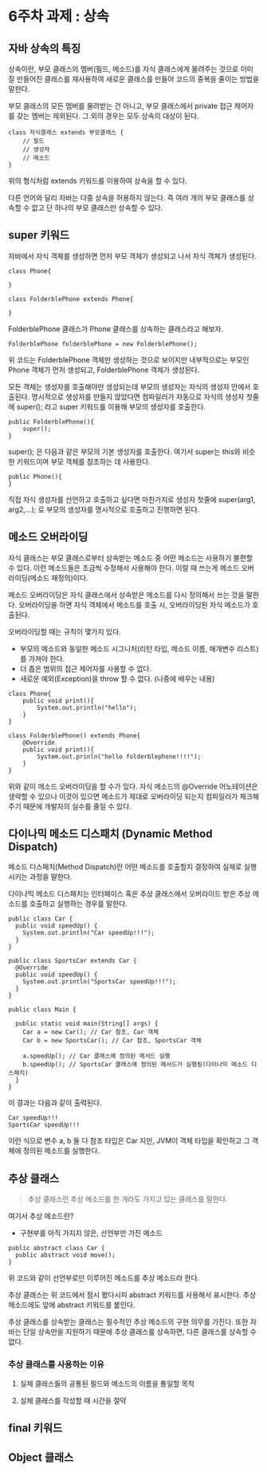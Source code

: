 # 6주차 과제 : 상속 

## 자바 상속의 특징
상속이란, 부모 클래스의 멤버(필드, 메소드)를 자식 클래스에게 물려주는 것으로 이미 잘 만들어진 클래스를 재사용하여 새로운 클래스를 만들어 코드의 중복을 줄이는 방법을 말한다. 

부모 클래스의 모든 멤버를 물려받는 건 아니고, 부모 클래스에서 private 접근 제어자를 갖는 멤버는 제외된다. 그 외의 경우는 모두 상속의 대상이 된다. 

```
class 자식클래스 extends 부모클래스 {
    // 필드
    // 생성자
    // 메소드 
}
```
위의 형식처럼 extends 키워드를 이용하여 상속을 할 수 있다. 

다른 언어와 달리 자바는 다중 상속을 허용하지 않는다. 즉 여러 개의 부모 클래스를 상속할 수 없고 단 하나의 부모 클래스만 상속할 수 있다. 

## super 키워드

자바에서 자식 객체를 생성하면 먼저 부모 객체가 생성되고 나서 자식 객체가 생성된다. 
```
class Phone{

}

class FolderblePhone extends Phone{

}
```
FolderblePhone 클래스가 Phone 클래스를 상속하는 클래스라고 해보자. 

```
FolderblePhone folderblePhone = new FolderblePhone(); 
```
위 코드는 FolderblePhone 객체만 생성하는 것으로 보이지만 내부적으로는 부모인 Phone 객체가 먼저 생성되고, FolderblePhone 객체가 생성된다. 

모든 객체는 생성자를 호출해야만 생성되는데 부모의 생성자는 자식의 생성자 안에서 호출된다. 
명시적으로 생성자를 만들지 않았다면 컴파일러가 자동으로 자식의 생성자 첫줄에 super(); 라고 super 키워드를 이용해 부모의 생성자를 호출한다. 
```
public FolderblePhone(){
    super();
}
```
super(); 은 다음과 같은 부모의 기본 생성자를 호출한다. 여기서 super는 this와 비슷한 키워드이며 부모 객체를 참조하는 데 사용한다. 
```
public Phone(){
}
```

직접 자식 생성자를 선언하고 호출하고 싶다면 마찬가지로 생성자 첫줄에 super(arg1, arg2,...); 로 부모의 생성자를 명시적으로 호출하고 진행하면 된다. 

## 메소드 오버라이딩

자식 클래스는 부모 클래스로부터 상속받는 메소드 중 어떤 메소드는 사용하기 불편할 수 있다. 이런 메소드들은 조금씩 수정해서 사용해야 한다. 이럴 때 쓰는게 메소드 오버라이딩(메소드 재정의)이다. 

메소드 오버라이딩은 자식 클래스에서 상속받은 메소드를 다시 정의해서 쓰는 것을 말한다. 오버라이딩을 하면 자식 객체에서 메소드를 호출 시, 오버라이딩된 자식 메소드가 호출된다. 

오버라이딩할 때는 규칙이 몇가지 있다. 
- 부모의 메소드와 동일한 메소드 시그니처(리턴 타입, 메소드 이름, 매개변수 리스트)를 가져야 한다. 
- 더 좁은 범위의 접근 제어자를 사용할 수 없다. 
- 새로운 예외(Exception)을 throw 할 수 없다. (나중에 배우는 내용)

```
class Phone{
    public void print(){
        System.out.println("hello");
    }
}

class FolderblePhone() extends Phone{
    @Override
    public void print(){
        System.out.prinln("hello folderblephone!!!!");
    }
}
```

위와 같이 메소드 오버라이딩을 할 수가 있다. 자식 메소드의 @Override 어노테이션은 생략할 수 있으나 이것이 있으면 메소드가 제대로 오버라이딩 되는지 컴파일러가 체크해주기 때문에 개발자의 실수를 줄일 수 있다. 

## 다이나믹 메소드 디스패치 (Dynamic Method Dispatch)

메소드 디스패치(Method Dispatch)란 어떤 메소드를 호출할지 결정하여 실제로 실행시키는 과정을 말한다. 

다이나믹 메소드 디스패치는 인터페이스 혹은 추상 클래스에서 오버라이드 받은 추상 메소드를 호출하고 실행하는 경우를 말한다. 
```
public class Car {
  public void speedUp() {
    System.out.println("Car speedUp!!!");
  }
}

public class SportsCar extends Car {
  @Override
  public void speedUp() {
    System.out.println("SportsCar speedUp!!!");
  }
}

public class Main {

  public static void main(String[] args) {
    Car a = new Car(); // Car 참조, Car 객체
    Car b = new SportsCar(); // Car 참조, SportsCar 객체

    a.speedUp(); // Car 클래스에 정의된 메서드 실행
    b.speedUp(); // SportsCar 클래스에 정의된 메서드가 실행됨(다이나믹 메소드 디스패치)
  }
}
```
이 결과는 다음과 같이 출력된다. 
```
Car speedUp!!!
SportsCar speedUp!!!
```
이런 식으로 변수 a, b 둘 다 참조 타입은 Car 지만, JVM이 객체 타입을 확인하고 그 객체에 정의된 메소드를 실행한다. 

## 추상 클래스

> 추상 클래스란 추상 메소드를 한 개라도 가지고 있는 클래스를 말한다. 

여기서 추상 메소드란? 
- 구현부를 아직 가지지 않은, 선언부만 가진 메소드 
```
public abstract class Car {
  public abstract void move();
}
```
위 코드와 같이 선언부로만 이루어진 메소드를 추상 메소드라 한다. 

추상 클래스는 위 코드에서 잠시 봤다시피 abstract 키워드를 사용해서 표시한다. 추상 메소드에도 앞에 abstract 키워드를 붙인다. 


추상 클래스를 상속받는 클래스는 필수적인 추상 메소드의 구현 의무를 가진다. 또한 자바는 단일 상속만을 지원하기 때문에 추상 클래스를 상속하면, 다른 클래스를 상속할 수 없다. 






### 추상 클래스를 사용하는 이유 
1. 실체 클래스들의 공통된 필드와 메소드의 이름을 통일할 목적 

2. 실체 클래스를 작성할 때 시간을 절약 


## final 키워드



## Object 클래스



